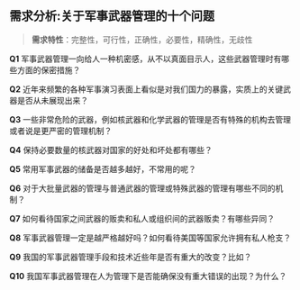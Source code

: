 ## 需求分析:关于军事武器管理的十个问题

> **需求特性**：完整性，可行性，正确性，必要性，精确性，无歧性

**Q1** 军事武器管理一向给人一种机密感，从不以真面目示人，这些武器管理时有哪些方面的保密措施？

**Q2** 近年来频繁的各种军事演习表面上看似是对我们国力的暴露，实质上的关键武器是否从未展现出来？

**Q3** 一些非常危险的武器，例如核武器和化学武器的管理是否有特殊的机构去管理或者说是更严密的管理机制？

**Q4** 保持必要数量的核武器对国家的好处和坏处都有哪些？

**Q5** 常用军事武器的储备是否越多越好，不常用的呢？

**Q6** 对于大批量武器的管理与普通武器的管理或特殊武器的管理有哪些不同的机制？

**Q7** 如何看待国家之间武器的贩卖和私人或组织间的武器贩卖？有哪些异同？

**Q8** 军事武器管理一定是越严格越好吗？如何看待美国等国家允许拥有私人枪支？

**Q9** 我国的军事武器管理手段和技术近些年是否有重大的改变？比如？

**Q10** 我国军事武器管理在人为管理下是否能确保没有重大错误的出现？为什么？